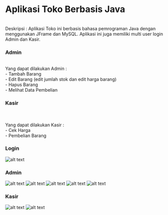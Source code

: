 <h1>Aplikasi Toko Berbasis Java</h1>
</br>
Deskripsi : Aplikasi Toko ini berbasis bahasa pemrograman Java dengan menggunakan JFrame dan MySQL. Aplikasi ini juga memiliki multi user login Admin dan Kasir.</br>

<h3>Admin</h3>
</br>
Yang dapat dilakukan Admin :</br>
- Tambah Barang </br>
- Edit Barang (edit jumlah stok dan edit harga barang) </br>
- Hapus Barang </br>
- Melihat Data Pembelian </br>

<h3>Kasir</h3>
</br>
</br>
Yang dapat dilakukan Kasir :</br>
- Cek Harga </br>
- Pembelian Barang </br>

<h3>Login</h3>

![alt text](https://github.com/raufendro-dev/Toko-CRUD/blob/master/gambar/1.png)

<h3>Admin</h3>

![alt text](https://github.com/raufendro-dev/Toko-CRUD/blob/master/gambar/2.png)
![alt text](https://github.com/raufendro-dev/Toko-CRUD/blob/master/gambar/3.png)
![alt text](https://github.com/raufendro-dev/Toko-CRUD/blob/master/gambar/4.png)
![alt text](https://github.com/raufendro-dev/Toko-CRUD/blob/master/gambar/5.png)
![alt text](https://github.com/raufendro-dev/Toko-CRUD/blob/master/gambar/6.png)

<h3>Kasir</h3>

![alt text](https://github.com/raufendro-dev/Toko-CRUD/blob/master/gambar/7.png)
![alt text](https://github.com/raufendro-dev/Toko-CRUD/blob/master/gambar/8.png)
